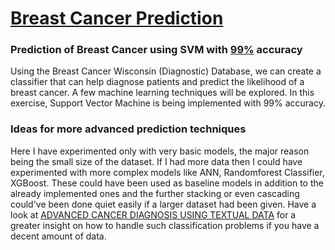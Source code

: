 <h1><u>Breast Cancer Prediction</u></h1>

<h3>Prediction of Breast Cancer using SVM with <u>99%</u> accuracy</h3>
Using the Breast Cancer Wisconsin (Diagnostic) Database, we can create a classifier that can help diagnose patients and predict the likelihood of a breast cancer. A few machine learning techniques will be explored. In this exercise, Support Vector Machine is being implemented with 99% accuracy.
<br>

<h3>Ideas for more advanced prediction techniques</h3>
Here I have experimented only with very basic models, the major reason being the small size of the dataset. If I had more data then I could have experimented with more complex models like ANN, Randomforest Classifier, XGBoost. These could have been used as baseline models in addition to the already implemented ones and the further stacking or even cascading could've been done quiet easily if a larger dataset had been given. 
Have a look at <a href="https://github.com/Saychakr13/Cancer-Diagnosis"><u>ADVANCED CANCER DIAGNOSIS USING TEXTUAL DATA</u></a> for a greater insight on how to handle such classification problems if you have a decent amount of data.

